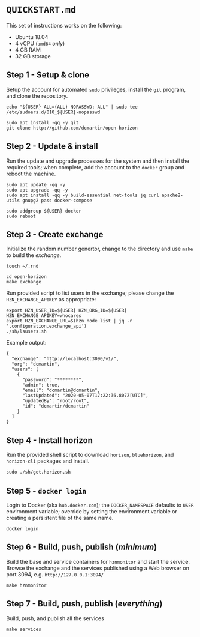 # `QUICKSTART.md`
This set of instructions works on the following:

+ Ubuntu 18.04
+ 4 vCPU (`amd64` _only_)
+ 4 GB RAM
+ 32 GB storage

## Step 1 - Setup & clone
Setup the account for automated `sudo` privileges, install the `git` program, and clone the repository.

```
echo "${USER} ALL=(ALL) NOPASSWD: ALL" | sudo tee /etc/sudoers.d/010_${USER}-nopasswd
```
```
sudo apt install -qq -y git 
git clone http://github.com/dcmartin/open-horizon
```

## Step 2 - Update & install
Run the update and upgrade processes for the system and then install the required tools; when complete, add the account to the `docker` group and reboot the machine.

```
sudo apt update -qq -y
sudo apt upgrade -qq -y
sudo apt install -qq -y build-essential net-tools jq curl apache2-utils gnupg2 pass docker-compose
```
```
sudo addgroup ${USER} docker
sudo reboot
```

## Step 3 - Create exchange
Initialize the random number genertor, change to the directory and use `make` to build the _exchange_.

```
touch ~/.rnd
```
```
cd open-horizon
make exchange
```

Run provided script to list users in the exchange; please change the `HZN_EXCHANGE_APIKEY` as appropriate:

```
export HZN_USER_ID=${USER} HZN_ORG_ID=${USER} HZN_EXCHANGE_APIKEY=whocares
export HZN_EXCHANGE_URL=$(hzn node list | jq -r '.configuration.exchange_api')
./sh/lsusers.sh
```

Example output:

```
{
  "exchange": "http://localhost:3090/v1/",
  "org": "dcmartin",
  "users": [
    {
      "password": "********",
      "admin": true,
      "email": "dcmartin@dcmartin",
      "lastUpdated": "2020-05-07T17:22:36.807Z[UTC]",
      "updatedBy": "root/root",
      "id": "dcmartin/dcmartin"
    }
  ]
}
```

## Step 4 - Install horizon
Run the provided shell script to download `horizon`, `bluehorizon`, and `horizon-cli` packages and install.

```
sudo ./sh/get.horizon.sh
```

## Step 5 - `docker login`
Login to Docker (aka `hub.docker.com`); the `DOCKER_NAMESPACE` defaults to `USER` environment variable; 
override by setting the environment variable or creating a persistent file of the same name.

```
docker login
```

## Step 6 - Build, push, publish (_minimum_)
Build the base and service containers for `hznmonitor` and start the service.  Browse the exchange and the services published using a Web browser on port 3094, e.g. `http://127.0.0.1:3094/`

```
make hznmonitor
```

## Step 7 - Build, push, publish (_everything_)
Build, push, and publish all the services

```
make services
```

